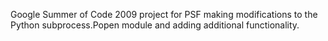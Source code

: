 Google Summer of Code 2009 project for PSF making modifications to the Python subprocess.Popen module and adding additional functionality.
